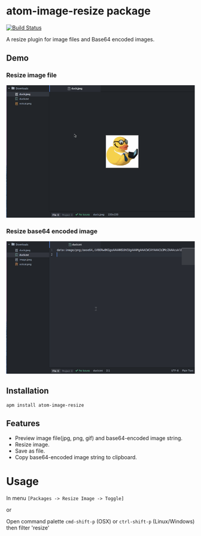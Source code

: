 # atom-image-resize package

[![Build Status](https://travis-ci.org/geekduck/atom-image-resize.svg?branch=development)](https://travis-ci.org/geekduck/atom-image-resize)

A resize plugin for image files and Base64 encoded images.

## Demo

### Resize image file

![Resize image file](https://raw.githubusercontent.com/geekduck/atom-image-resize/master/docs/resize1.gif)

### Resize base64 encoded image

![Resize base64 encoded image](https://raw.githubusercontent.com/geekduck/atom-image-resize/master/docs/resize2.gif)


## Installation

```
apm install atom-image-resize
```

## Features

* Preview image file(jpg, png, gif) and base64-encoded image string.
* Resize image.
* Save as file.
* Copy base64-encoded image string to clipboard. 

# Usage

In menu `[Packages -> Resize Image -> Toggle]`

or

Open command palette `cmd-shift-p` (OSX) or `ctrl-shift-p` (Linux/Windows) then filter 'resize'